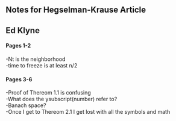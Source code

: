 ## Notes for Hegselman-Krause Article    
## Ed Klyne

#### Pages 1-2

-Nt is the neighborhood  
-time to freeze is at least n/2  

#### Pages 3-6

-Proof of Thereom 1.1 is confusing  
-What does the ysubscript(number) refer to?  
-Banach space?  
-Once I get to Thereom 2.1 I get lost with all the symbols and math  



